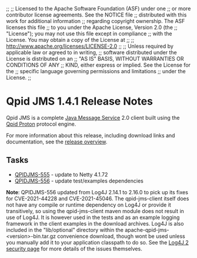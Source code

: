 ;;
;; Licensed to the Apache Software Foundation (ASF) under one
;; or more contributor license agreements.  See the NOTICE file
;; distributed with this work for additional information
;; regarding copyright ownership.  The ASF licenses this file
;; to you under the Apache License, Version 2.0 (the
;; "License"); you may not use this file except in compliance
;; with the License.  You may obtain a copy of the License at
;; 
;;   http://www.apache.org/licenses/LICENSE-2.0
;; 
;; Unless required by applicable law or agreed to in writing,
;; software distributed under the License is distributed on an
;; "AS IS" BASIS, WITHOUT WARRANTIES OR CONDITIONS OF ANY
;; KIND, either express or implied.  See the License for the
;; specific language governing permissions and limitations
;; under the License.
;;

# Qpid JMS 1.4.1 Release Notes

Qpid JMS is a complete [Java Message Service][jms] 2.0 client built
using the [Qpid Proton]({{site_url}}/proton/index.html) protocol
engine.

For more information about this release, including download links and
documentation, see the [release overview](index.html).

[jms]: http://en.wikipedia.org/wiki/Java_Message_Service


## Tasks

 - [QPIDJMS-555](https://issues.apache.org/jira/browse/QPIDJMS-555) - update to Netty 4.1.72
 - [QPIDJMS-556](https://issues.apache.org/jira/browse/QPIDJMS-556) - update test/examples dependencies

**Note**: QPIDJMS-556 updated from Log4J 2.14.1 to 2.16.0 to pick up its fixes for CVE-2021-44228 and CVE-2021-45046. The qpid-jms-client itself does not have any compile or runtime dependency on Log4J or provide it transitively, so using the qpid-jms-client maven module does not result in use of Log4J. It is however used in the tests and as an example logging framework in the client examples in the download archives. Log4J is also included in the "lib/optional" directory within the apache-qpid-jms-&lt;version&gt;-bin.tar.gz convenience download, though wont be used unless you manually add it to your application classpath to do so. See the [Log4J 2 security page](https://logging.apache.org/log4j/2.x/security.html) for more details of the issues themselves.
